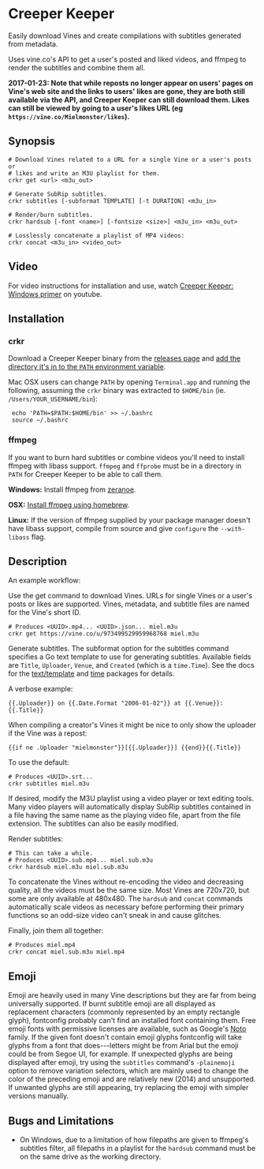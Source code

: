 # Creeper Keeper

Easily download Vines and create compilations with subtitles generated from metadata.

Uses vine.co's API to get a user's posted and liked videos, and ffmpeg to render the subtitles and combine them all.

**2017-01-23: Note that while reposts no longer appear on users' pages on Vine's web site and the links to users' likes are gone, they are both still available via the API, and Creeper Keeper can still download them. Likes can still be viewed by going to a user's likes URL (eg `https://vine.co/Mielmonster/likes`).**

## Synopsis

    # Download Vines related to a URL for a single Vine or a user's posts or
    # likes and write an M3U playlist for them.
    crkr get <url> <m3u_out>

    # Generate SubRip subtitles.
    crkr subtitles [-subformat TEMPLATE] [-t DURATION] <m3u_in>

    # Render/burn subtitles.
    crkr hardsub [-font <name>] [-fontsize <size>] <m3u_in> <m3u_out>

    # Losslessly concatenate a playlist of MP4 videos:
    crkr concat <m3u_in> <video_out>

## Video

For video instructions for installation and use, watch [Creeper Keeper: Windows primer](https://www.youtube.com/watch?v=E8PizK-HQYw) on youtube.

## Installation

### crkr

Download a Creeper Keeper binary from the [releases page](https://github.com/torbiak/creeperkeeper/releases) and [add the directory it's in to the `PATH` environment variable](https://www.java.com/en/download/help/path.xml).

Mac OSX users can change `PATH` by opening `Terminal.app` and running the following, assuming the `crkr` binary was extracted to `$HOME/bin` (ie. `/Users/YOUR_USERNAME/bin`):

     echo 'PATH=$PATH:$HOME/bin' >> ~/.bashrc
     source ~/.bashrc

### ffmpeg

If you want to burn hard subtitles or combine videos you'll need to install ffmpeg with libass support. `ffmpeg` and `ffprobe` must be in a directory in `PATH` for Creeper Keeper to be able to call them.

**Windows:** Install ffmpeg from [zeranoe](https://ffmpeg.org/download.html#build-windows).

**OSX:** [Install ffmpeg using homebrew](https://trac.ffmpeg.org/wiki/CompilationGuide/MacOSX#ffmpegthroughHomebrew).

**Linux:** If the version of ffmpeg supplied by your package manager doesn't have libass support, compile from source and give `configure` the `--with-libass` flag.

## Description

An example workflow:

Use the get command to download Vines. URLs for single Vines or a user's posts or likes are supported. Vines, metadata, and subtitle files are named for the Vine's short ID.

    # Produces <UUID>.mp4... <UUID>.json... miel.m3u
    crkr get https://vine.co/u/973499529959968768 miel.m3u

Generate subtitles. The subformat option for the subtitles command specifies a Go text template to use for generating subtitles. Available fields are `Title`, `Uploader`, `Venue`, and `Created` (which is a `time.Time`). See the docs for the [text/template](https://golang.org/pkg/text/template/) and [time](https://golang.org/pkg/time/) packages for details.

A verbose example:

    {{.Uploader}} on {{.Date.Format "2006-01-02"}} at {{.Venue}}: {{.Title}}

When compiling a creator's Vines it might be nice to only show the uploader if the Vine was a repost:

    {{if ne .Uploader "mielmonster"}}[{{.Uploader}}] {{end}}{{.Title}}

To use the default:

    # Produces <UUID>.srt...
    crkr subtitles miel.m3u

If desired, modify the M3U playlist using a video player or text editing tools. Many video players will automatically display SubRip subtitles contained in a file having the same name as the playing video file, apart from the file extension. The subtitles can also be easily modified.

Render subtitles:

    # This can take a while.
    # Produces <UUID>.sub.mp4... miel.sub.m3u
    crkr hardsub miel.m3u miel.sub.m3u

To concatenate the Vines without re-encoding the video and decreasing quality, all the videos must be the same size. Most Vines are 720x720, but some are only available at 480x480. The `hardsub` and `concat` commands automatically scale videos as necessary before performing their primary functions so an odd-size video can't sneak in and cause glitches.

Finally, join them all together:

    # Produces miel.mp4
    crkr concat miel.sub.m3u miel.mp4

## Emoji

Emoji are heavily used in many Vine descriptions but they are far from being universally supported. If burnt subtitle emoji are all displayed as replacement characters (commonly represented by an empty rectangle glyph), fontconfig probably can't find an installed font containing them. Free emoji fonts with permissive licenses are available, such as Google's [Noto](https://www.google.com/get/noto/) family. If the given font doesn't contain emoji glyphs fontconfig will take glyphs from a font that does---letters might be from Arial but the emoji could be from Segoe UI, for example. If unexpected glyphs are being displayed after emoji, try using the `subtitles` command's `-plainemoji` option to remove variation selectors, which are mainly used to change the color of the preceding emoji and are relatively new (2014) and unsupported. If unwanted glyphs are still appearing, try replacing the emoji with simpler versions manually.

## Bugs and Limitations

* On Windows, due to a limitation of how filepaths are given to ffmpeg's subtitles filter, all filepaths in a playlist for the `hardsub` command must be on the same drive as the working directory.
